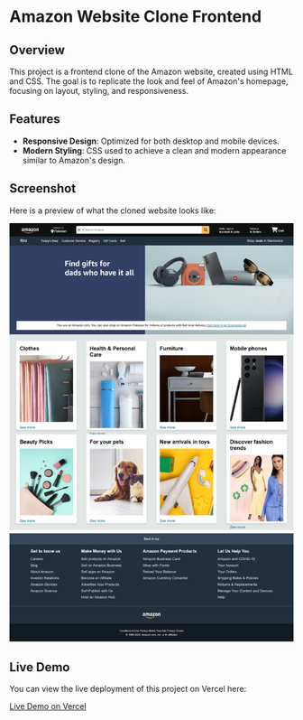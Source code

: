 # Amazon Website Clone Frontend

## Overview

This project is a frontend clone of the Amazon website, created using HTML and CSS. The goal is to replicate the look and feel of Amazon's homepage, focusing on layout, styling, and responsiveness.

## Features

- **Responsive Design**: Optimized for both desktop and mobile devices.
- **Modern Styling**: CSS used to achieve a clean and modern appearance similar to Amazon's design.

## Screenshot

Here is a preview of what the cloned website looks like:

![Amazon Website Clone](images/page_view.png)

## Live Demo

You can view the live deployment of this project on Vercel here:

[Live Demo on Vercel](https://amazon-website-clone-dun.vercel.app/)
